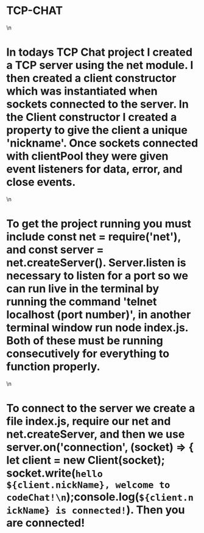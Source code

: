 # TCP-CHAT
\n
# In todays TCP Chat project I created a TCP server using the net module. I then created a client constructor which was instantiated when sockets connected to the server. In the Client constructor I created a property to give the client a unique 'nickname'. Once sockets connected with clientPool they were given event listeners for data, error, and close events.
\n
# To get the project running you must include const net = require('net'), and const server = net.createServer(). Server.listen is necessary to listen for a port so we can run live in the terminal by running the command 'telnet localhost (port number)', in another terminal window run node index.js. Both of these must be running consecutively for everything to function properly.
\n
# To connect to the server we create a file index.js, require our net and net.createServer, and then we use server.on('connection', (socket) => { let client = new Client(socket); socket.write(`hello ${client.nickName}, welcome to codeChat!\n`);console.log(`${client.nickName} is connected!`). Then you are connected!
